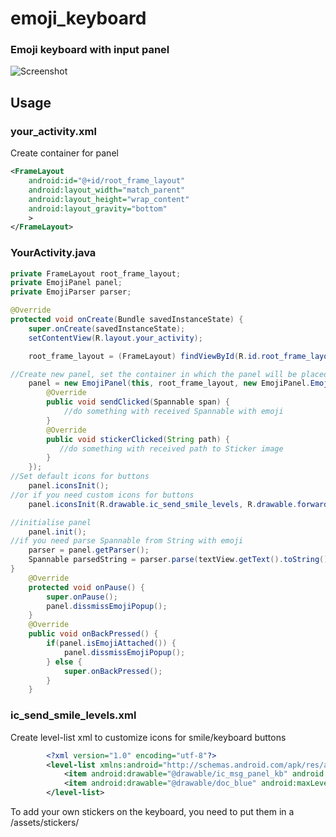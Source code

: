 # emoji_keyboard
### Emoji keyboard with input panel
![Screenshot](https://github.com/frontiertsymbal/emoji_keyboard/blob/master/EmojiKeyboard.png)
## Usage
### your_activity.xml
Create container for panel
``` xml
<FrameLayout
    android:id="@+id/root_frame_layout"
    android:layout_width="match_parent"
    android:layout_height="wrap_content"
    android:layout_gravity="bottom"
    >
</FrameLayout>
```
### YourActivity.java
``` java
private FrameLayout root_frame_layout;
private EmojiPanel panel;
private EmojiParser parser;

@Override
protected void onCreate(Bundle savedInstanceState) {
	super.onCreate(savedInstanceState);
    setContentView(R.layout.your_activity);

    root_frame_layout = (FrameLayout) findViewById(R.id.root_frame_layout);

//Create new panel, set the container in which the panel will be placed and set ClickCallback to receive Spanned string with emoji and path to sticker image.
    panel = new EmojiPanel(this, root_frame_layout, new EmojiPanel.EmojiClickCallback() {
        @Override
        public void sendClicked(Spannable span) {
            //do something with received Spannable with emoji
        }
        @Override
        public void stickerClicked(String path) {
           //do something with received path to Sticker image
        }
    });
//Set default icons for buttons
    panel.iconsInit();
//or if you need custom icons for buttons
    panel.iconsInit(R.drawable.ic_send_smile_levels, R.drawable.forward_blue);

//initialise panel                                            
    panel.init();
//if you need parse Spannable from String with emoji
    parser = panel.getParser();
    Spannable parsedString = parser.parse(textView.getText().toString());
}
    @Override
    protected void onPause() {
        super.onPause();
        panel.dissmissEmojiPopup();
    }
    @Override
    public void onBackPressed() {
        if(panel.isEmojiAttached()) {
            panel.dissmissEmojiPopup();
        } else {
            super.onBackPressed();
        }
    }
```
### ic_send_smile_levels.xml
Create level-list xml to customize icons for smile/keyboard buttons
``` xml
		<?xml version="1.0" encoding="utf-8"?>
		<level-list xmlns:android="http://schemas.android.com/apk/res/android">
		    <item android:drawable="@drawable/ic_msg_panel_kb" android:maxLevel="0"/>
		    <item android:drawable="@drawable/doc_blue" android:maxLevel="1"/>
		</level-list>
```
To add your own stickers on the keyboard, you need to put them in a /assets/stickers/
